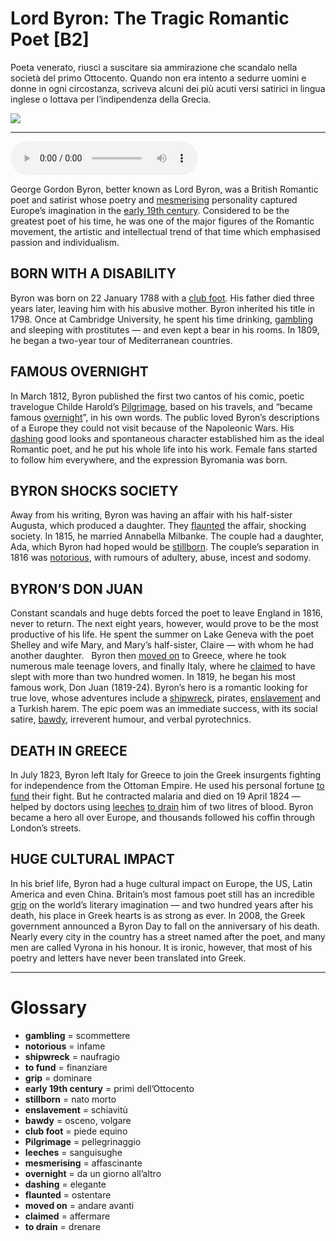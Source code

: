 # Lord Byron: The Tragic Romantic Poet   [B2]

Poeta venerato, riuscì a suscitare sia ammirazione che scandalo nella società del primo Ottocento. Quando non era intento a sedurre uomini e donne in ogni circostanza, scriveva alcuni dei più acuti versi satirici in lingua inglese o lottava per l’indipendenza della Grecia.

![](Lord%20Byron%20The%20Tragic%20Romantic%20Poet.webp)

--------------

<div>
<audio controls autoplay>
    <source src="https:/raw.githubusercontent.com/dartie/speakup/main/2025-01/Lord%20Byron%20The%20Tragic%20Romantic%20Poet.mp3" type="audio/mpeg">
</audio>
</div>


George Gordon Byron, better known as Lord Byron, was a British Romantic poet and satirist whose poetry and [mesmerising](## "affascinante") personality captured Europe’s imagination in the [early 19th century](## "primi dell’Ottocento"). Considered to be the greatest poet of his time, he was one of the major figures of the Romantic movement, the artistic and intellectual trend of that time which emphasised passion and individualism. 

## BORN WITH A DISABILITY
Byron was born on 22 January 1788 with a [club foot](## "piede equino"). His father died three years later, leaving him with his abusive mother. Byron inherited his title in 1798. Once at Cambridge University, he spent his time drinking, [gambling](## "scommettere") and sleeping with prostitutes — and even kept a bear in his rooms. In 1809, he began a two-year tour of Mediterranean countries.  

## FAMOUS OVERNIGHT
In March 1812, Byron published the first two cantos of his comic, poetic travelogue Childe Harold’s [Pilgrimage](## "pellegrinaggio"), based on his travels, and “became famous [overnight](## "da un giorno all’altro")”, in his own words. The public loved Byron’s descriptions of a Europe they could not visit because of the Napoleonic Wars. His [dashing](## "elegante") good looks and spontaneous character established him as the ideal Romantic poet, and he put his whole life into his work. Female fans started to follow him everywhere, and the expression Byromania was born.

## BYRON SHOCKS SOCIETY
Away from his writing, Byron was having an affair with his half-sister Augusta, which produced a daughter. They [flaunted](## "ostentare") the affair, shocking society. In 1815, he married Annabella Milbanke. The couple had a daughter, Ada, which Byron had hoped would be [stillborn](## "nato morto"). The couple’s separation in 1816 was [notorious](## "infame"), with rumours of adultery, abuse, incest and sodomy. 

## BYRON’S DON JUAN
Constant scandals and huge debts forced the poet to leave England in 1816, never to return. The next eight years, however, would prove to be the most productive of his life. He spent the summer on Lake Geneva with the poet Shelley and wife Mary, and Mary’s half-sister, Claire — with whom he had another daughter.  
Byron then [moved on](## "andare avanti") to Greece, where he took numerous male teenage lovers, and finally Italy, where he [claimed](## "affermare") to have slept with more than two hundred women. In 1819, he began his most famous work, Don Juan (1819-24). Byron’s hero is a romantic looking for true love, whose adventures include a [shipwreck](## "naufragio"), pirates, [enslavement](## "schiavitù") and a Turkish harem. The epic poem was an immediate success, with its social satire, [bawdy](## "osceno, volgare"), irreverent humour, and verbal pyrotechnics.  

## DEATH IN GREECE
In July 1823, Byron left Italy for Greece to join the Greek insurgents fighting for independence from the Ottoman Empire. He used his personal fortune [to fund](## "finanziare") their fight. But he contracted malaria and died on 19 April 1824 — helped by doctors using [leeches](## "sanguisughe") [to drain](## "drenare") him of two litres of blood. Byron became a hero all over Europe, and thousands followed his coffin through London’s streets. 

## HUGE CULTURAL IMPACT
In his brief life, Byron had a huge cultural impact on Europe, the US, Latin America and even China. Britain’s most famous poet still has an incredible [grip](## "dominare") on the world’s literary imagination — and two hundred years after his death, his place in Greek hearts is as strong as ever. In 2008, the Greek government announced a Byron Day to fall on the anniversary of his death. Nearly every city in the country has a street named after the poet, and many men are called Vyrona in his honour. It is ironic, however, that most of his poetry and letters have never been translated into Greek.  

--------------

<div style = "display:block; clear:both; page-break-after:always;"></div>

# Glossary
* **gambling** = scommettere
* **notorious** = infame
* **shipwreck** = naufragio
* **to fund** = finanziare
* **grip** = dominare
* **early 19th century** = primi dell’Ottocento
* **stillborn** = nato morto
* **enslavement** = schiavitù
* **bawdy** = osceno, volgare
* **club foot** = piede equino
* **Pilgrimage** = pellegrinaggio
* **leeches** = sanguisughe
* **mesmerising** = affascinante
* **overnight** = da un giorno all’altro
* **dashing** = elegante
* **flaunted** = ostentare
* **moved on** = andare avanti
* **claimed** = affermare
* **to drain** = drenare
